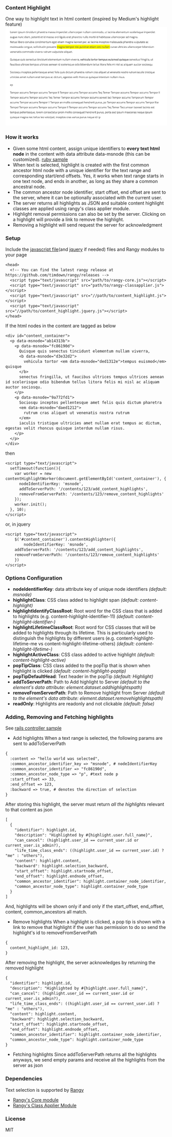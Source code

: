 ### Content Highlight
One way to highlight text in html content (inspired by Medium's highlight feature)
![How it works](./sample.gif)

### How it works
* Given some html content, assign unique identifiers to __every text html node__ in the content with data attribute data-msnode (this can be customized). [ruby sample](./lib/content.rb)
* When text is selected, highlight is created with the first common ancestor html node with a unique identifier for the text range and corresponding start/end offsets. Yes, it works when text range starts in one text node, and ends in another, as long as they share a common ancestral node.
* The common ancestor node identifier, start offset, end offset are sent to the server, where it can be optionally associated with the current user.
* The server returns all highlights as JSON and suitable content highlight classes are applied using rangy's class applier module.
* Highlight removal permissions can also be set by the server. Clicking on a highlight will provide a link to remove the highlight.
* Removing a highlight will send request the server for acknowledgment

### Setup
Include the [javascript file](./content_highlight.js)(and [jquery](./content_highlight.jquery.js) if needed) files and Rangy modules to your page
```
<head>
  <!-- You can find the latest rangy release at https://github.com/timdown/rangy/releases -->
  <script type="text/javascript" src="path/to/rangy-core.js"></script>
  <script type="text/javascript" src="path/to/rangy-classapplier.js"></script>
  <script type="text/javascript" src="//path/to/content_highlight.js"></script>
  <script type="text/javascript" src="//path/to/content_highlight.jquery.js"></script>
</head>
```
If the html nodes in the content are tagged as below

```
<div id="content_container">
  <p data-msnode="ab14313b">
    <p data-msnode="fc86190d">
      Quisque quis senectus tincidunt elementum nullam viverra,
      <b data-msnode="d3e32d2">
        vehicula tortor <em data-msnode="ded1312e">tempus euismod</em> quisque
      </b>
      senectus fringilla, ut faucibus ultrices tempus ultrices aenean id scelerisque odio bibendum tellus litora felis mi nisl ac aliquam auctor sociosqu.
    </p>
    <p data-msnode="9a772fd1">
      Sociosqu inceptos pellentesque amet felis quis dictum pharetra
      <em data-msnode="daed1212">
        rutrum cras aliquet ut venenatis nostra rutrum
      </em>
      iaculis tristique ultricies amet nullam erat tempus ac dictum, egestas velit rhoncus quisque interdum nullam risus.
    </p>
  </p>
</div>
```
then
```
<script type="text/javascript">
  setTimeout(function(){
    var worker = new contentHighlightWorker(document.getElementById('content_container'), {
      nodeIdentifierKey: 'msnode',
      addToServerPath: '/contents/123/add_content_highlights',
      removeFromServerPath: '/contents/123/remove_content_highlights'
    });
    worker.init();
  }, 10);
</script>
```
or, in jquery
```
<script type="text/javascript">
	$('#content_container').contentHighlighter({
		nodeIdentifierKey: 'msnode',
    addToServerPath: '/contents/123/add_content_highlights',
    removeFromServerPath: '/contents/123/remove_content_highlights'
	})
</script>
```

### Options Configuration
* __nodeIdentifierKey__: data attribute key of unique node identifiers _(default: msnode)_
* __highlightClass__: CSS class added to highlight span _(default: content-highlight)_
* __highlightIdentifyClassRoot__: Root word for the CSS class that is added to highlights (e.g. content-highlight-identifier-11) _(default: content-highlight-identifier-)_
* __highlightLifetimeClassRoot__: Root word for CSS classes that will be added to highlights through its lifetime. This is particularly used to distinguish the highlights by different users (e.g. content-highlight-lifetime-me vs content-highlight-lifetime-others)  _(default: content-highlight-lifetime-)_
* __highlightActiveClass__: CSS class added to active highlight _(default: content-highlight-active)_
* __popTipClass__: CSS class added to the popTip that is shown when highlight is clicked _(default: content-highlight-poptip)_
* __popTipDefaultHead__: Text header in the popTip _(default: Highlight)_
* __addToServerPath__: Path to Add highlight to Server _(default to the element's data attribute: element.dataset.addhighlightspath)_
* __removeFromServerPath__: Path to Remove highlight from Server _(default to the element's data attribute: element.dataset.removehighlightspath)_
* __readOnly__: Highlights are readonly and not clickable _(default: false)_

### Adding, Removing and Fetching highlights
See [rails controller sample](./lib/content_highlights_controller.rb)
* Add highlights
When a text range is selected, the following params are sent to addToServerPath
```
{  
  :content => "hello world was selected",
  :common_ancestor_identifier_key => "msnode", # nodeIdentifierKey
  :common_ancestor_identifier => "fc86190d",
  :common_ancestor_node_type => "p", #text node p
  :start_offset => 33,
  :end_offset => 123,
  :backward => true, # denotes the direction of selection
}
```
After storing this highlight, the server must return *all the highlights* relevant to that content as json
```
[
  {
    "identifier": highlight.id,
    "description": "Highlighted by #{highlight.user.full_name}",
    "can_cancel": (highlight.user_id == current_user.id or current_user.is_admin?),
    "life_time_class_ends": ((highlight.user_id == current_user.id) ? "me" : "others"),
    "content": highlight.content,
    "backward": highlight.selection_backward,
    "start_offset": highlight.startnode_offset,
    "end_offset": highlight.endnode_offset,
    "common_ancestor_identifier": highlight.container_node_identifier,
    "common_ancestor_node_type": highlight.container_node_type
  }
]
```
And, highlights will be shown only if and only if the start_offset, end_offset, content, common_ancestors all match.
* Remove highlights
When a highlight is clicked, a pop tip is shown with a link to remove that highlight if the user has permission to do so
send the highlight's id to removeFromServerPath
```
{
  content_highlight_id: 123,
}
```
After removing the highlight, the server acknowledges by returning the removed highlight
```
{
  "identifier": highlight.id,
  "description": "Highlighted by #{highlight.user.full_name}",
  "can_cancel": (highlight.user_id == current_user.id or current_user.is_admin?),
  "life_time_class_ends": ((highlight.user_id == current_user.id) ? "me" : "others"),
  "content": highlight.content,
  "backward": highlight.selection_backward,
  "start_offset": highlight.startnode_offset,
  "end_offset": highlight.endnode_offset,
  "common_ancestor_identifier": highlight.container_node_identifier,
  "common_ancestor_node_type": highlight.container_node_type
}
```
* Fetching highlights
Since addToServerPath returns all the highlights anyways, we send empty params and receive all the highlights from the server as json

### Dependencies
Text selection is supported by [Rangy](https://www.github.com/timdown/rangy)
* [Rangy's Core module](https://github.com/timdown/rangy/blob/master/src/core/core.js)
* [Rangy's Class Applier Module](https://github.com/timdown/rangy/blob/master/src/modules/rangy-classapplier.js)


### License
MIT
